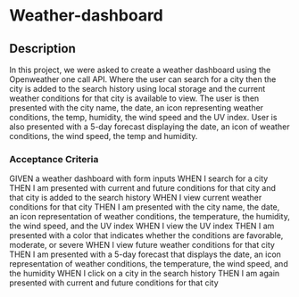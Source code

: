 # Weather-dashboard

## Description

In this project, we were asked to create a weather dashboard using the Openweather one call API. Where the user can search for a city then the city is added to the search history using local storage and the current weather conditions for that city is available to view. The user is then presented with the city name, the date, an icon representing weather conditions, the temp, humidity, the wind speed and the UV index. User is also presented with a 5-day forecast displaying the date, an icon of weather conditions, the wind speed, the temp and humidity.  

### Acceptance Criteria

GIVEN a weather dashboard with form inputs
WHEN I search for a city
THEN I am presented with current and future conditions for that city and that city is added to the search history
WHEN I view current weather conditions for that city
THEN I am presented with the city name, the date, an icon representation of weather conditions, the temperature, the humidity, the wind speed, and the UV index
WHEN I view the UV index
THEN I am presented with a color that indicates whether the conditions are favorable, moderate, or severe
WHEN I view future weather conditions for that city
THEN I am presented with a 5-day forecast that displays the date, an icon representation of weather conditions, the temperature, the wind speed, and the humidity
WHEN I click on a city in the search history
THEN I am again presented with current and future conditions for that city